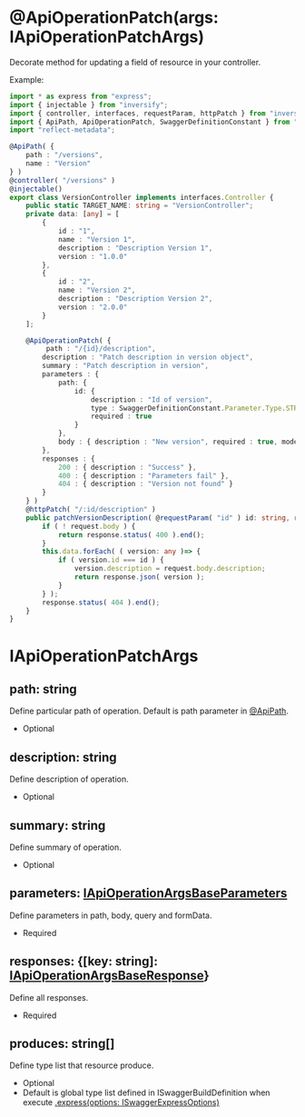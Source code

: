 # @ApiOperationPatch(args: IApiOperationPatchArgs)
Decorate method for updating a field of resource in your controller.

Example:

```ts
import * as express from "express";
import { injectable } from "inversify";
import { controller, interfaces, requestParam, httpPatch } from "inversify-express-utils";
import { ApiPath, ApiOperationPatch, SwaggerDefinitionConstant } from "swagger-express-ts";
import "reflect-metadata";

@ApiPath( {
    path : "/versions",
    name : "Version"
} )
@controller( "/versions" )
@injectable()
export class VersionController implements interfaces.Controller {
    public static TARGET_NAME: string = "VersionController";
    private data: [any] = [
        {
            id : "1",
            name : "Version 1",
            description : "Description Version 1",
            version : "1.0.0"
        },
        {
            id : "2",
            name : "Version 2",
            description : "Description Version 2",
            version : "2.0.0"
        }
    ];

    @ApiOperationPatch( {
         path : "/{id}/description",
        description : "Patch description in version object",
        summary : "Patch description in version",
        parameters : {
            path: {
                id: {
                    description : "Id of version",
                    type : SwaggerDefinitionConstant.Parameter.Type.STRING,
                    required : true
                }
            },
            body : { description : "New version", required : true, model : "Version" }
        },
        responses : {
            200 : { description : "Success" },
            400 : { description : "Parameters fail" },
            404 : { description : "Version not found" }
        }
    } )
    @httpPatch( "/:id/description" )
    public patchVersionDescription( @requestParam( "id" ) id: string, request: express.Request, response: express.Response, next: express.NextFunction ): void {
        if ( ! request.body ) {
            return response.status( 400 ).end();
        }
        this.data.forEach( ( version: any )=> {
            if ( version.id === id ) {
                version.description = request.body.description;
                return response.json( version );
            }
        } );
        response.status( 404 ).end();
    }
}

```

# IApiOperationPatchArgs

## path: string
Define particular path of operation. Default is path parameter in [@ApiPath](./api-path.decorator.md).
- Optional

## description: string
Define description of operation.
- Optional

## summary: string
Define summary of operation.
- Optional

## parameters: [IApiOperationArgsBaseParameters](./i-api-operation-args-base-parameters.md)
Define parameters in path, body, query and formData.
- Required

## responses: {[key: string]: [IApiOperationArgsBaseResponse](./i-api-operation-args-base-response.md)}
Define all responses.
- Required

## produces: string[]
Define type list that resource produce.
- Optional
- Default is global type list defined in ISwaggerBuildDefinition when execute [.express(options: ISwaggerExpressOptions)](./configuration.md)